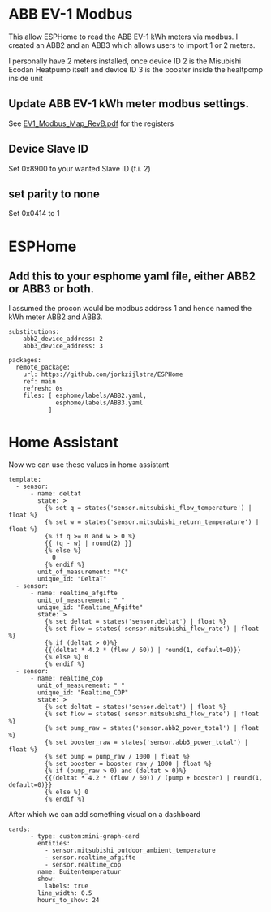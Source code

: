# ABB EV-1 Modbus

This allow ESPHome to read the ABB EV-1 kWh meters via modbus. I created an ABB2 and an ABB3 which allows users to import 1 or 2 meters.

I personally have 2 meters installed, once device ID 2 is the Misubishi Ecodan Heatpump itself and device ID 3 is the booster inside the healtpomp inside unit

## Update ABB EV-1 kWh meter modbus settings. 
See [EV1_Modbus_Map_RevB.pdf](documentation/EV1_Modbus_Map_RevB.pdf) for the registers

## Device Slave ID
 Set 0x8900 to your wanted Slave ID (f.i. 2)

## set parity to none
 Set 0x0414 to 1 

# ESPHome
## Add this to your esphome yaml file, either ABB2 or ABB3 or both.

I assumed the procon would be modbus address 1 and hence named the kWh meter ABB2 and ABB3.

```
substitutions:
    abb2_device_address: 2
    abb3_device_address: 3

packages:
  remote_package:
    url: https://github.com/jorkzijlstra/ESPHome
    ref: main
    refresh: 0s
    files: [ esphome/labels/ABB2.yaml,
             esphome/labels/ABB3.yaml
           ]

```


# Home Assistant

Now we can use these values in home assistant

```
template:
  - sensor:
      - name: deltat
        state: >
          {% set q = states('sensor.mitsubishi_flow_temperature') | float %} 
          {% set w = states('sensor.mitsubishi_return_temperature') | float %}
          {% if q >= 0 and w > 0 %}
          {{ (q - w) | round(2) }}
          {% else %}
            0
          {% endif %}
        unit_of_measurement: "°C"
        unique_id: "DeltaT"
  - sensor:
      - name: realtime_afgifte
        unit_of_measurement: " "
        unique_id: "Realtime_Afgifte"
        state: >
          {% set deltat = states('sensor.deltat') | float %}
          {% set flow = states('sensor.mitsubishi_flow_rate') | float %}
          {% if (deltat > 0)%} 
          {{(deltat * 4.2 * (flow / 60)) | round(1, default=0)}}
          {% else %} 0
          {% endif %}
  - sensor:
      - name: realtime_cop
        unit_of_measurement: " "
        unique_id: "Realtime_COP"
        state: >
          {% set deltat = states('sensor.deltat') | float %}
          {% set flow = states('sensor.mitsubishi_flow_rate') | float %}
          {% set pump_raw = states('sensor.abb2_power_total') | float %}
          {% set booster_raw = states('sensor.abb3_power_total') | float %}
          {% set pump = pump_raw / 1000 | float %}
          {% set booster = booster_raw / 1000 | float %}
          {% if (pump_raw > 0) and (deltat > 0)%} 
          {{(deltat * 4.2 * (flow / 60)) / (pump + booster) | round(1, default=0)}}
          {% else %} 0
          {% endif %}
```

After which we can add something visual on a dashboard

```
cards:
      - type: custom:mini-graph-card
        entities:
          - sensor.mitsubishi_outdoor_ambient_temperature
          - sensor.realtime_afgifte
          - sensor.realtime_cop
        name: Buitentemperatuur
        show:
          labels: true
        line_width: 0.5
        hours_to_show: 24
```